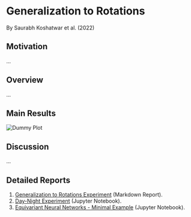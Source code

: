 # Generalization to Rotations

By Saurabh Koshatwar et al. (2022)

## Motivation

...

## Overview

...

## Main Results

![Dummy Plot](pics/dummy_plot.png)

## Discussion

...

## Detailed Reports

 1. [Generalization to Rotations Experiment](reports/generalization_to_rotations.md) (Markdown Report).
 2. [Day-Night Experiment](reports/day_night_experiment.ipynb) (Jupyter Notebook).
 4. [Equivariant Neural Networks - Minimal Example](reports/equivariant_neural_networks.ipynb) (Jupyter Notebook).
